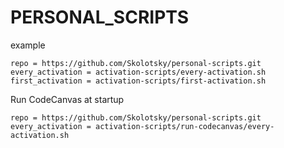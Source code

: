 # PERSONAL_SCRIPTS

example
```
repo = https://github.com/Skolotsky/personal-scripts.git
every_activation = activation-scripts/every-activation.sh
first_activation = activation-scripts/first-activation.sh
```

Run CodeCanvas at startup
```
repo = https://github.com/Skolotsky/personal-scripts.git
every_activation = activation-scripts/run-codecanvas/every-activation.sh
```
